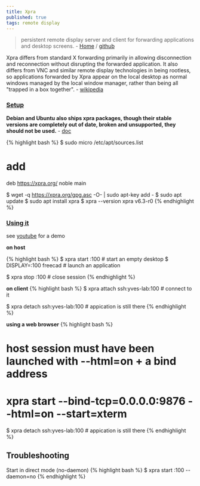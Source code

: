```yaml
---
title: Xpra
published: true
tags: remote display
---
```

> persistent remote display server and client for forwarding applications and desktop screens. - [Home](https://xpra.org/index.html) / [github](https://github.com/Xpra-org/xpra/?tab=readme-ov-file#about)

Xpra differs from standard X forwarding primarily in allowing disconnection and reconnection without disrupting the forwarded application. It also differs from VNC and similar remote display technologies in being rootless, so applications forwarded by Xpra appear on the local desktop as normal windows managed by the local window manager, rather than being all "trapped in a box together". - [wikipedia](https://en.wikipedia.org/wiki/Xpra)

### [Setup](https://bytexd.com/xpra/)

**Debian and Ubuntu also ships xpra packages, though their stable versions are completely out of date, broken and unsupported, they should not be used.** - [doc](https://github.com/Xpra-org/xpra/wiki/Distribution-Packages)

{% highlight bash %}
$ sudo micro /etc/apt/sources.list
# add
deb https://xpra.org/ noble main

$ wget -q https://xpra.org/gpg.asc -O- | sudo apt-key add -
$ sudo apt update
$ sudo apt install xpra
$ xpra --version
xpra v6.3-r0
{% endhighlight %}

### [Using it](https://bytexd.com/xpra/)

see [youtube](https://www.youtube.com/watch?v=2iBMsyfbC28&t=609s) for a demo

**on host**

{% highlight bash %}
$ xpra start :100		# start an empty desktop
$ DISPLAY=:100 freecad  # launch an application

$ xpra stop :100        # close session
{% endhighlight %}

**on client**
{% highlight bash %}
$ xpra attach ssh:yves-lab:100		# connect to it

$ xpra detach ssh:yves-lab:100	# appication is still there
{% endhighlight %}

**using a web browser**
{% highlight bash %}
# host session must have been launched with --html=on + a bind address
# xpra start --bind-tcp=0.0.0.0:9876 --html=on --start=xterm

$ xpra detach ssh:yves-lab:100	# appication is still there
{% endhighlight %}


## Troubleshooting

Start in direct mode (no-daemon)
{% highlight bash %}
$ xpra start :100 --daemon=no
{% endhighlight %}




